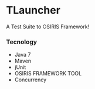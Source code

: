 # TLauncher
A Test Suite to OSIRIS Framework!

### Tecnology
- Java 7
- Maven
- jUnit
- OSIRIS FRAMEWORK TOOL
- Concurrency
